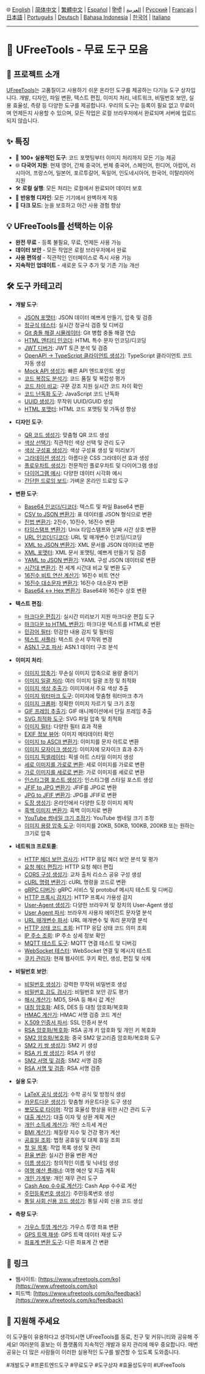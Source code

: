 🌐 [English](README.md) | [简体中文](README_zh-CN.md) | [繁體中文](README_zh-TW.md) | [Español](README_es.md) | [हिन्दी](README_hi.md) | [العربية](README_ar.md) | [Русский](README_ru.md) | [Français](README_fr.md) | [日本語](README_ja.md) | [Português](README_pt.md) | [Deutsch](README_de.md) | [Bahasa Indonesia](README_id.md) | [한국어](README_ko.md) | [Italiano](README_it.md)

---

# 🚀 UFreeTools - 무료 도구 모음

## 📝 프로젝트 소개

[UFreeTools](https://www.ufreetools.com/ko)는 고품질이고 사용하기 쉬운 온라인 도구를 제공하는 다기능 도구 상자입니다. 개발, 디자인, 파일 변환, 텍스트 편집, 이미지 처리, 네트워크, 비밀번호 보안, 실용 효율성, 측량 등 다양한 도구를 제공합니다. 우리의 도구는 등록이 필요 없고 무료이며 언제든지 사용할 수 있으며, 모든 작업은 로컬 브라우저에서 완료되며 서버에 업로드되지 않습니다.

## ✨ 특징

- 🔧 **100+ 실용적인 도구**: 코드 포맷팅부터 이미지 처리까지 모든 기능 제공
- 🌐 **다국어 지원**: 현재 영어, 간체 중국어, 번체 중국어, 스페인어, 힌디어, 아랍어, 러시아어, 프랑스어, 일본어, 포르투갈어, 독일어, 인도네시아어, 한국어, 이탈리아어 지원
- 🛠️ **로컬 실행**: 모든 처리는 로컬에서 완료되어 데이터 보호
- 📱 **반응형 디자인**: 모든 기기에서 완벽하게 작동
- 🌙 **다크 모드**: 눈을 보호하고 야간 사용 경험 향상

## 💡 UFreeTools를 선택하는 이유

- **완전 무료** - 등록 불필요, 무료, 언제든 사용 가능
- **데이터 보안** - 모든 작업은 로컬 브라우저에서 완료
- **사용 편의성** - 직관적인 인터페이스로 즉시 사용 가능
- **지속적인 업데이트** - 새로운 도구 추가 및 기존 기능 개선

## 🛠️ 도구 카테고리

- **개발 도구**:
  - [JSON 포맷터](https://www.ufreetools.com/ko/tool/json-formatter): JSON 데이터 예쁘게 만들기, 압축 및 검증
  - [정규식 테스터](https://www.ufreetools.com/ko/tool/regex-tester): 실시간 정규식 검증 및 디버깅
  - [Git 충돌 해결 시뮬레이터](https://www.ufreetools.com/ko/tool/git-conflict-resolver): Git 병합 충돌 해결 연습
  - [HTML 엔티티 인코더](https://www.ufreetools.com/ko/tool/html-entity-encoder): HTML 특수 문자 인코딩/디코딩
  - [JWT 디버거](https://www.ufreetools.com/ko/tool/jwt-debugger): JWT 토큰 분석 및 검증
  - [OpenAPI → TypeScript 클라이언트 생성기](https://www.ufreetools.com/ko/tool/openapi-generator): TypeScript 클라이언트 코드 자동 생성
  - [Mock API 생성기](https://www.ufreetools.com/ko/tool/mock-api-generator): 빠른 API 엔드포인트 생성
  - [코드 복잡도 분석기](https://www.ufreetools.com/ko/tool/code-complexity-analyzer): 코드 품질 및 복잡성 평가
  - [코드 차이 비교](https://www.ufreetools.com/ko/tool/code-diff): 구문 강조 지원 실시간 코드 차이 확인
  - [코드 난독화 도구](https://www.ufreetools.com/ko/tool/code-obfuscator): JavaScript 코드 난독화
  - [UUID 생성기](https://www.ufreetools.com/ko/tool/uuid-generator): 무작위 UUID/GUID 생성
  - [HTML 포맷터](https://www.ufreetools.com/ko/tool/html-formatter): HTML 코드 포맷팅 및 가독성 향상

- **디자인 도구**:
  - [QR 코드 생성기](https://www.ufreetools.com/ko/tool/qr-code-generator): 맞춤형 QR 코드 생성
  - [색상 선택기](https://www.ufreetools.com/ko/tool/color-picker): 직관적인 색상 선택 및 관리 도구
  - [색상 구성표 생성기](https://www.ufreetools.com/ko/tool/color-scheme-generator): 색상 구성표 생성 및 미리보기
  - [그라데이션 생성기](https://www.ufreetools.com/ko/tool/gradient-generator): 아름다운 CSS 그라데이션 효과 생성
  - [플로우차트 생성기](https://www.ufreetools.com/ko/tool/flowchart-generator): 전문적인 플로우차트 및 다이어그램 생성
  - [다이어그램 예시](https://www.ufreetools.com/ko/tool/diagram-examples): 다양한 데이터 시각화 예시
  - [간단한 드로잉 보드](https://www.ufreetools.com/ko/tool/simple-drawing-board): 가벼운 온라인 드로잉 도구

- **변환 도구**:
  - [Base64 인코더/디코더](https://www.ufreetools.com/ko/tool/base64-encoder-decoder): 텍스트 및 파일 Base64 변환
  - [CSV to JSON 변환기](https://www.ufreetools.com/ko/tool/csv-json-converter): 표 데이터를 JSON 형식으로 변환
  - [진법 변환기](https://www.ufreetools.com/ko/tool/number-converter): 2진수, 10진수, 16진수 변환
  - [타임스탬프 변환기](https://www.ufreetools.com/ko/tool/timestamp-converter): Unix 타임스탬프와 날짜 시간 상호 변환
  - [URL 인코더/디코더](https://www.ufreetools.com/ko/tool/url-encode-decode): URL 및 매개변수 인코딩/디코딩
  - [XML to JSON 변환기](https://www.ufreetools.com/ko/tool/xml-json-converter): XML 문서를 JSON 데이터로 변환
  - [XML 포맷터](https://www.ufreetools.com/ko/tool/xml-formatter): XML 문서 포맷팅, 예쁘게 만들기 및 검증
  - [YAML to JSON 변환기](https://www.ufreetools.com/ko/tool/yaml-json-converter): YAML 구성 JSON 데이터로 변환
  - [시간대 변환기](https://www.ufreetools.com/ko/tool/timezone-converter): 전 세계 시간대 비교 및 변환 도구
  - [16진수 비트 연산 계산기](https://www.ufreetools.com/ko/tool/hex-bitwise-calculator): 16진수 비트 연산
  - [16진수 대소문자 변환기](https://www.ufreetools.com/ko/tool/hex-case-converter): 16진수 대소문자 변환
  - [Base64 ↔ Hex 변환기](https://www.ufreetools.com/ko/tool/base64-hex-converter): Base64와 16진수 상호 변환

- **텍스트 편집**:
  - [마크다운 편집기](https://www.ufreetools.com/ko/tool/markdown-editor): 실시간 미리보기 지원 마크다운 편집 도구
  - [마크다운 to HTML 변환기](https://www.ufreetools.com/ko/tool/markdown-to-html): 마크다운 텍스트를 HTML로 변환
  - [민감어 필터](https://www.ufreetools.com/ko/tool/sensitive-word-filter): 민감한 내용 감지 및 필터링
  - [텍스트 셔플러](https://www.ufreetools.com/ko/tool/text-shuffler): 텍스트 순서 무작위 변경
  - [ASN.1 구조 파서](https://www.ufreetools.com/ko/tool/asn1-structure-parser): ASN.1 데이터 구조 분석

- **이미지 처리**:
  - [이미지 압축기](https://www.ufreetools.com/ko/tool/image-compressor): 무손실 이미지 압축으로 용량 줄이기
  - [이미지 일괄 처리](https://www.ufreetools.com/ko/tool/image-batch-resizer): 여러 이미지 일괄 조정 및 최적화
  - [이미지 색상 추출기](https://www.ufreetools.com/ko/tool/image-color-extractor): 이미지에서 주요 색상 추출
  - [이미지 워터마크 도구](https://www.ufreetools.com/ko/tool/image-watermark): 이미지에 맞춤형 워터마크 추가
  - [이미지 크롭퍼](https://www.ufreetools.com/ko/tool/image-cropper): 정확한 이미지 자르기 및 크기 조정
  - [GIF 프레임 추출기](https://www.ufreetools.com/ko/tool/gif-frame-extractor): GIF 애니메이션에서 단일 프레임 추출
  - [SVG 최적화 도구](https://www.ufreetools.com/ko/tool/svg-optimizer): SVG 파일 압축 및 최적화
  - [이미지 필터](https://www.ufreetools.com/ko/tool/image-filters): 다양한 필터 효과 적용
  - [EXIF 정보 뷰어](https://www.ufreetools.com/ko/tool/image-exif-viewer): 이미지 메타데이터 확인
  - [이미지 to ASCII 변환기](https://www.ufreetools.com/ko/tool/image-to-ascii): 이미지를 문자 아트로 변환
  - [이미지 모자이크 생성기](https://www.ufreetools.com/ko/tool/image-mosaic-generator): 이미지에 모자이크 효과 추가
  - [이미지 픽셀레이터](https://www.ufreetools.com/ko/tool/image-pixelator): 픽셀 아트 스타일 이미지 생성
  - [세로 이미지를 가로로 변환](https://www.ufreetools.com/ko/tool/vertical-to-horizontal-image): 세로 이미지를 가로로 변환
  - [가로 이미지를 세로로 변환](https://www.ufreetools.com/ko/tool/horizontal-to-vertical-image): 가로 이미지를 세로로 변환
  - [인스타그램 포스트 생성기](https://www.ufreetools.com/ko/tool/instagram-post-generator): 인스타그램 스타일 포스트 생성
  - [JFIF to JPG 변환기](https://www.ufreetools.com/ko/tool/jfif-to-jpg-converter): JFIF를 JPG로 변환
  - [JPG to JFIF 변환기](https://www.ufreetools.com/ko/tool/jpg-to-jfif-converter): JPG를 JFIF로 변환
  - [도장 생성기](https://www.ufreetools.com/ko/tool/seal-generator): 온라인에서 다양한 도장 이미지 제작
  - [흑백 이미지 변환기](https://www.ufreetools.com/ko/tool/black-white-image-converter): 흑백 이미지로 변환
  - [YouTube 썸네일 크기 조정기](https://www.ufreetools.com/ko/tool/youtube-thumbnail-resizer): YouTube 썸네일 크기 조정
  - [이미지 용량 압축 도구](https://www.ufreetools.com/ko/tool/reduce-image-size-in-kb-mb): 이미지를 20KB, 50KB, 100KB, 200KB 또는 원하는 크기로 압축

- **네트워크 프로토콜**:
  - [HTTP 헤더 보안 검사기](https://www.ufreetools.com/ko/tool/http-header-security-checker): HTTP 응답 헤더 보안 분석 및 평가
  - [요청 헤더 편집기](https://www.ufreetools.com/ko/tool/request-header-editor): HTTP 요청 헤더 편집
  - [CORS 구성 생성기](https://www.ufreetools.com/ko/tool/cors-generator): 교차 출처 리소스 공유 구성 생성
  - [cURL 명령 변환기](https://www.ufreetools.com/ko/tool/curl-converter): cURL 명령을 코드로 변환
  - [gRPC 디버거](https://www.ufreetools.com/ko/tool/grpc-debugger): gRPC 서비스 및 protobuf 메시지 테스트 및 디버깅
  - [HTTP 프록시 감지기](https://www.ufreetools.com/ko/tool/http-proxy-detector): HTTP 프록시 가용성 감지
  - [User-Agent 생성기](https://www.ufreetools.com/ko/tool/user-agent-generator): 다양한 브라우저 및 장치의 User-Agent 생성
  - [User Agent 파서](https://www.ufreetools.com/ko/tool/user-agent-parser): 브라우저 사용자 에이전트 문자열 분석
  - [URL 매개변수 파서](https://www.ufreetools.com/ko/tool/url-params-parser): URL 매개변수 및 쿼리 문자열 분석
  - [HTTP 상태 코드 조회](https://www.ufreetools.com/ko/tool/http-status-code-lookup): HTTP 응답 상태 코드 의미 조회
  - [IP 주소 조회](https://www.ufreetools.com/ko/tool/ip-lookup): IP 주소 상세 정보 확인
  - [MQTT 테스트 도구](https://www.ufreetools.com/ko/tool/mqtt-tester): MQTT 연결 테스트 및 디버깅
  - [WebSocket 테스터](https://www.ufreetools.com/ko/tool/websocket-tester): WebSocket 연결 및 메시지 테스트
  - [쿠키 관리자](https://www.ufreetools.com/ko/tool/cookie-manager): 현재 웹사이트 쿠키 확인, 생성, 편집 및 삭제

- **비밀번호 보안**:
  - [비밀번호 생성기](https://www.ufreetools.com/ko/tool/password-generator): 강력한 무작위 비밀번호 생성
  - [비밀번호 강도 검사기](https://www.ufreetools.com/ko/tool/password-strength-checker): 비밀번호 보안 강도 평가
  - [해시 계산기](https://www.ufreetools.com/ko/tool/hash-calculator): MD5, SHA 등 해시 값 계산
  - [대칭 암호화](https://www.ufreetools.com/ko/tool/symmetric-crypto): AES, DES 등 대칭 암호화/복호화
  - [HMAC 계산기](https://www.ufreetools.com/ko/tool/hmac-calculator): HMAC 서명 검증 코드 계산
  - [X.509 인증서 파서](https://www.ufreetools.com/ko/tool/x509-certificate-parser): SSL 인증서 분석
  - [RSA 암호화/복호화](https://www.ufreetools.com/ko/tool/rsa-encryption-decryption): RSA 공개 키 암호화 및 개인 키 복호화
  - [SM2 암호화/복호화](https://www.ufreetools.com/ko/tool/sm2-encryption-decryption): 중국 SM2 알고리즘 암호화/복호화 도구
  - [SM2 키 쌍 생성기](https://www.ufreetools.com/ko/tool/sm2-key-pair-generator): SM2 키 생성
  - [RSA 키 쌍 생성기](https://www.ufreetools.com/ko/tool/rsa-key-pair-generator): RSA 키 생성
  - [SM2 서명 및 검증](https://www.ufreetools.com/ko/tool/sm2-signature-verifier): SM2 서명 검증
  - [RSA 서명 및 검증](https://www.ufreetools.com/ko/tool/rsa-signature-verifier): RSA 서명 검증

- **실용 도구**:
  - [LaTeX 공식 생성기](https://www.ufreetools.com/ko/tool/latex-equation-generator): 수학 공식 및 방정식 생성
  - [카운트다운 생성기](https://www.ufreetools.com/ko/tool/countdown-generator): 맞춤형 카운트다운 도구 생성
  - [뽀모도로 타이머](https://www.ufreetools.com/ko/tool/pomodoro-timer): 작업 효율성 향상을 위한 시간 관리 도구
  - [대출 계산기](https://www.ufreetools.com/ko/tool/loan-calculator): 대출 이자 및 상환 계획 계산
  - [개인 소득세 계산기](https://www.ufreetools.com/ko/tool/income-tax-calculator): 개인 소득세 계산
  - [BMI 계산기](https://www.ufreetools.com/ko/tool/bmi-calculator): 체질량 지수 및 건강 평가 계산
  - [공휴일 조회](https://www.ufreetools.com/ko/tool/holiday-calendar): 법정 공휴일 및 대체 휴일 조회
  - [할 일 목록](https://www.ufreetools.com/ko/tool/todo-list): 작업 목록 생성 및 관리
  - [환율 변환](https://www.ufreetools.com/ko/tool/currency-converter): 실시간 환율 변환 계산
  - [이름 생성기](https://www.ufreetools.com/ko/tool/name-generator): 창의적인 이름 및 닉네임 생성
  - [여행 예산 플래너](https://www.ufreetools.com/ko/tool/travel-budget-planner): 여행 예산 및 지출 계획
  - [개인 가계부](https://www.ufreetools.com/ko/tool/personal-account-book): 개인 재무 관리 도구
  - [Cash App 수수료 계산기](https://www.ufreetools.com/ko/tool/cash-app-fee-calculator): Cash App 수수료 계산
  - [주민등록번호 생성기](https://www.ufreetools.com/ko/tool/id-card-number-generator): 주민등록번호 생성
  - [통일 사회 신용 코드 생성기](https://www.ufreetools.com/ko/tool/unified-social-credit-code-generator): 통일 사회 신용 코드 생성

- **측량 도구**:
  - [가우스 투영 계산기](https://www.ufreetools.com/ko/tool/gauss-projection-calculator): 가우스 투영 좌표 변환
  - [GPS 트랙 재생](https://www.ufreetools.com/ko/tool/gps-track-replay): GPS 트랙 데이터 재생 도구
  - [좌표계 변환 도구](https://www.ufreetools.com/ko/tool/coordinate-system-converter): 다른 좌표계 간 변환

## 🔗 링크

- 웹사이트: [https://www.ufreetools.com/ko](https://www.ufreetools.com/ko)
- 피드백: [https://www.ufreetools.com/ko/feedback](https://www.ufreetools.com/ko/feedback)

## 🙏 지원해 주세요

이 도구들이 유용하다고 생각되시면 UFreeTools를 동료, 친구 및 커뮤니티와 공유해 주세요! 여러분의 홍보는 이 플랫폼의 지속적인 개발과 유지 관리에 매우 중요합니다. 매번 공유는 더 많은 사람들이 이러한 실용적인 도구를 발견할 수 있도록 도와줍니다.

#개발도구 #프론트엔드도구 #무료도구 #도구상자 #효율성도우미 #UFreeTools